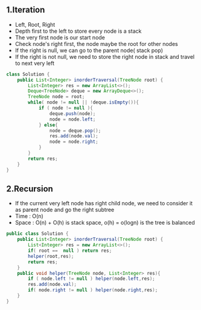 ## 1.Iteration
* Left, Root, Right
* Depth first to the left to store every node is a stack
* The very first node is our start node
* Check node's right first, the node maybe the root for other nodes
* If the right is null, we can go to the parent node( stack pop)
* If the right is not null, we need to store the right node in stack and travel to next very left

```java
class Solution {
    public List<Integer> inorderTraversal(TreeNode root) {
        List<Integer> res = new ArrayList<>();
        Deque<TreeNode> deque = new ArrayDeque<>();
        TreeNode node = root;
        while( node != null || !deque.isEmpty()){
            if ( node != null ){
                deque.push(node);
                node = node.left;
            } else{
                node = deque.pop();
                res.add(node.val);
                node = node.right;
            }
        }
        return res;
    }
}
```


## 2.Recursion
* If the current very left node has right child node, we need to consider it as parent node and go the right subtree
* Time : O(n)
* Space : O(n) + O(h) is stack space, o(h) = o(logn) is the tree is balanced


```java
public class Solution {
    public List<Integer> inorderTraversal(TreeNode root) {
        List<Integer> res = new ArrayList<>();
        if( root ==  null ) return res;
        helper(root,res);
        return res;
    }
    public void helper(TreeNode node, List<Integer> res){
        if ( node.left != null ) helper(node.left,res);
        res.add(node.val);
        if( node.right != null ) helper(node.right,res);
    }
}
```
